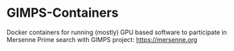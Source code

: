 # GIMPS-Containers
Docker containers for running (mostly) GPU based software to participate in Mersenne Prime search with GIMPS project: https://mersenne.org
